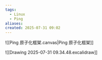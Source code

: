 ```yaml
---
tags:
  - Linux
  - Ping
aliases: 
created: 2025-07-31 09:02
---
```



![[Ping 原子化框架.canvas|Ping 原子化框架]]


![[Drawing 2025-07-31 09.34.48.excalidraw]]